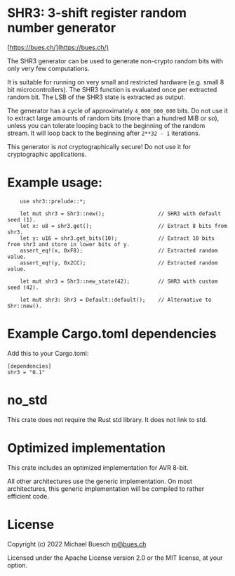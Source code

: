# SHR3: 3-shift register random number generator

[https://bues.ch/](https://bues.ch/)

The SHR3 generator can be used to generate non-crypto random bits with only very few computations.

It is suitable for running on very small and restricted hardware (e.g. small 8 bit microcontrollers).
The SHR3 function is evaluated once per extracted random bit. The LSB of the SHR3 state is extracted as output.

The generator has a cycle of approximately `4_000_000_000` bits.
Do not use it to extract large amounts of random bits (more than a hundred MiB or so),
unless you can tolerate looping back to the beginning of the random stream.
It will loop back to the beginning after `2**32 - 1` iterations.

This generator is *not* cryptographically secure! Do not use it for cryptographic applications.

# Example usage:

```
    use shr3::prelude::*;

    let mut shr3 = Shr3::new();                 // SHR3 with default seed (1).
    let x: u8 = shr3.get();                     // Extract 8 bits from shr3.
    let y: u16 = shr3.get_bits(10);             // Extract 10 bits from shr3 and store in lower bits of y.
    assert_eq!(x, 0xF8);                        // Extracted random value.
    assert_eq!(y, 0x2CC);                       // Extracted random value.

    let mut shr3 = Shr3::new_state(42);         // SHR3 with custom seed (42).

    let mut shr3: Shr3 = Default::default();    // Alternative to Shr::new().
```

# Example Cargo.toml dependencies

Add this to your Cargo.toml:

```
[dependencies]
shr3 = "0.1"
```

# no_std

This crate does not require the Rust std library. It does not link to std.

# Optimized implementation

This crate includes an optimized implementation for AVR 8-bit.

All other architectures use the generic implementation.
On most architectures, this generic implementation will be compiled to rather efficient code.

# License

Copyright (c) 2022 Michael Buesch <m@bues.ch>

Licensed under the Apache License version 2.0 or the MIT license, at your option.

